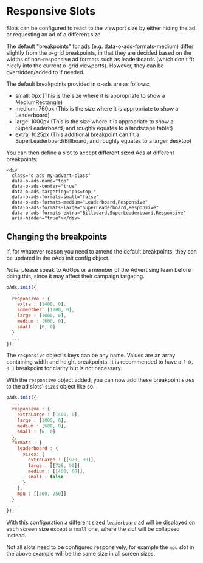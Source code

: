 # Responsive Slots

Slots can be configured to react to the viewport size by either hiding the ad or requesting an ad of a different size.

The default "breakpoints" for ads (e.g. data-o-ads-formats-medium) differ slightly from the o-grid breakpoints, in that they are decided based on the widths of non-responsive ad formats such as leaderboards (which don't fit nicely into the current o-grid viewports). However, they can be overridden/added to if needed.

The default breakpoints provided in o-ads are as follows:

* small: 0px (This is the size where it is appropriate to show a MediumRectangle)
* medium: 760px (This is the size where it is appropriate to show a Leaderboard)
* large: 1000px (This is the size where it is appropriate to show a SuperLeaderboard,  and roughly equates to a landscape tablet)
* extra: 1025px (This additional breakpoint can fit a SuperLeaderboard/Billboard, and roughly equates to a larger desktop)

You can then define a slot to accept different sized Ads at different breakpoints:

```
<div
  class="o-ads my-advert-class"
  data-o-ads-name="top"
  data-o-ads-center="true"
  data-o-ads-targeting="pos=top;"
  data-o-ads-formats-small="false"
  data-o-ads-formats-medium="Leaderboard,Responsive"
  data-o-ads-formats-large="SuperLeaderboard,Responsive"
  data-o-ads-formats-extra="Billboard,SuperLeaderboard,Responsive"
  aria-hidden="true"></div>
```

## Changing the breakpoints

If, for whatever reason you need to amend the default breakpoints, they can be updated in the oAds init config object.

*Note:* please speak to AdOps or a member of the Advertising team before doing this, since it may affect their campaign targeting.

```js
oAds.init({
  ...
  responsive : {
    extra : [1400, 0],
    someOther: [1200, 0],
    large : [1000, 0],
    medium : [600, 0],
    small : [0, 0]
  }
  ...
});
```

The `responsive` object's keys can be any name. Values are an array containing width and height breakpoints. It is recommended to have a `[ 0, 0 ]` breakpoint for clarity but is not necessary.

With the `responsive` object added, you can now add these breakpoint sizes to the ad slots' `sizes` object like so.

```js
oAds.init({
  ...
  responsive : {
    extraLarge : [1400, 0],
    large : [1000, 0],
    medium : [600, 0],
    small : [0, 0]
  },
  formats : {
    leaderboard : {
      sizes: {
        extraLarge : [[970, 90]],
        large : [[728, 90]],
        medium : [[468, 60]],
        small : false
      }
    },
    mpu : [[300, 250]]
  }
  ...
});
```

With this configuration a different sized `leaderboard` ad will be displayed on each screen size except a `small` one, where the slot will be collapsed instead.

Not all slots need to be configured responsively, for example the `mpu` slot in the above example will be the same size in all screen sizes.

